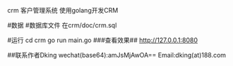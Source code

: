 crm 客户管理系统
使用golang开发CRM

#数据 #数据库文件 在crm/doc/crm.sql

#运行 cd crm go run main.go ###查看效果## http://127.0.0.1:8080

##联系作者Dking
wechat(base64):amJsMjAwOA==
Email:dking(at)188.com
